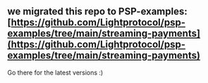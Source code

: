 ## we migrated this repo to PSP-examples: [https://github.com/Lightprotocol/psp-examples/tree/main/streaming-payments](https://github.com/Lightprotocol/psp-examples/tree/main/streaming-payments)
Go there for the latest versions :)
